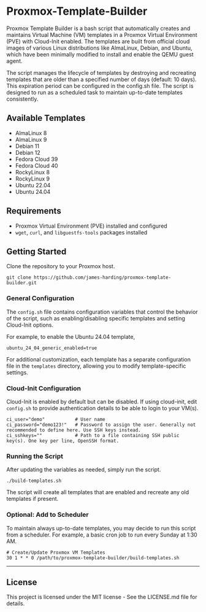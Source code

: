 # Proxmox-Template-Builder

Proxmox Template Builder is a bash script that automatically creates and maintains Virtual Machine (VM) templates in a Proxmox Virtual Environment (PVE) with Cloud-Init enabled. The templates are built from official cloud images of various Linux distributions like AlmaLinux, Debian, and Ubuntu, which have been minimally modified to install and enable the QEMU guest agent.

The script manages the lifecycle of templates by destroying and recreating templates that are older than a specified number of days (default: 10 days). This expiration period can be configured in the config.sh file. The script is designed to run as a scheduled task to maintain up-to-date templates consistently.

## Available Templates
- AlmaLinux 8
- AlmaLinux 9 
- Debian 11 
- Debian 12
- Fedora Cloud 39
- Fedora Cloud 40
- RockyLinux 8
- RockyLinux 9
- Ubuntu 22.04 
- Ubuntu 24.04

## Requirements

- Proxmox Virtual Environment (PVE) installed and configured
- `wget`, `curl`, and `libguestfs-tools` packages installed

## Getting Started

Clone the repository to your Proxmox host.
```
git clone https://github.com/james-harding/proxmox-template-builder.git
```

### General Configuration

The `config.sh` file contains configuration variables that control the behavior of the script, such as enabling/disabling specific templates and setting Cloud-Init options.

For example, to enable the Ubuntu 24.04 template, 
```
ubuntu_24_04_generic_enabled=true
```

For additional customization, each template has a separate configuration file in the `templates` directory, allowing you to modify template-specific settings.

### Cloud-Init Configuration

Cloud-Init is enabled by default but can be disabled. If using cloud-init, edit `config.sh` to provide authentication details to be able to login to your VM(s). 
```          
ci_user="demo"           # User name
ci_password="demo123!"   # Password to assign the user. Generally not recommended to define here. Use SSH keys instead.
ci_sshkeys=""            # Path to a file containing SSH public key(s). One key per line, OpenSSH format.
```

### Running the Script

After updating the variables as needed, simply run the script.
```
./build-templates.sh
```
The script will create all templates that are enabled and recreate any old templates if present. 

### Optional: Add to Scheduler

To maintain always up-to-date templates, you may decide to run this script from a scheduler. For example, a basic cron job to run every Sunday at 1:30 AM. 

```
# Create/Update Proxmox VM Templates
30 1 * * 0 /path/to/proxmox-template-builder/build-templates.sh
```

---

## License

This project is licensed under the MIT license - See the LICENSE.md file for details.
